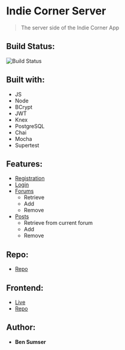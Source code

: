 # Indie Corner Server

> The server side of the Indie Corner App

## Build Status:

![Build Status](https://travis-ci.org/thinkful-c11/book-thing.io.svg?branch=master)

## Built with:

* JS
* Node
* BCrypt
* JWT
* Knex
* PostgreSQL
* Chai
* Mocha
* Supertest

## Features:

* [Registration](REGISTER.md)
* [Login](AUTH.md)
* [Forums](FORUMS.md)
    * Retrieve
    * Add
    * Remove
* [Posts](POSTS.md)
    * Retrieve from current forum
    * Add
    * Remove

## Repo:

- [Repo](https://github.com/omegacoo/indie_corner_server)

## Frontend:

- [Live](https://indie-corner-client.now.sh/)
- [Repo](https://github.com/omegacoo/indie_corner_client)

## Author:

* **Ben Sumser**
